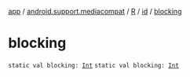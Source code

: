 [app](../../../index.md) / [android.support.mediacompat](../../index.md) / [R](../index.md) / [id](index.md) / [blocking](./blocking.md)

# blocking

`static val blocking: `[`Int`](https://kotlinlang.org/api/latest/jvm/stdlib/kotlin/-int/index.html)
`static val blocking: `[`Int`](https://kotlinlang.org/api/latest/jvm/stdlib/kotlin/-int/index.html)